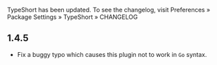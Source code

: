 TypeShort has been updated. To see the changelog, visit
Preferences » Package Settings » TypeShort » CHANGELOG


## 1.4.5

- Fix a buggy typo which causes this plugin not to work in `Go` syntax.
